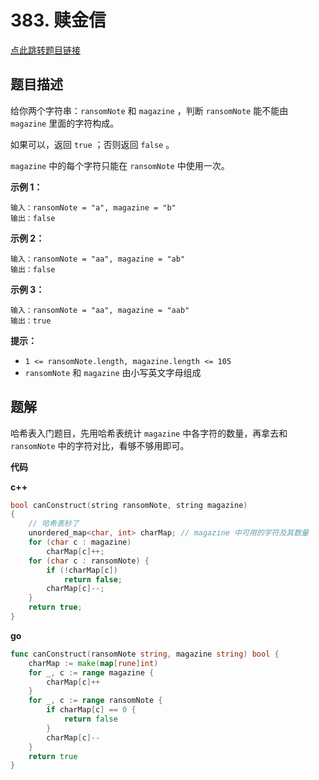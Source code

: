 # 383. 赎金信

[点此跳转题目链接](https://leetcode.cn/problems/ransom-note/)

## 题目描述

给你两个字符串：`ransomNote` 和 `magazine` ，判断 `ransomNote` 能不能由 `magazine` 里面的字符构成。

如果可以，返回 `true` ；否则返回 `false` 。

`magazine` 中的每个字符只能在 `ransomNote` 中使用一次。

 

**示例 1：**

```
输入：ransomNote = "a", magazine = "b"
输出：false
```

**示例 2：**

```
输入：ransomNote = "aa", magazine = "ab"
输出：false
```

**示例 3：**

```
输入：ransomNote = "aa", magazine = "aab"
输出：true
```

 

**提示：**

- `1 <= ransomNote.length, magazine.length <= 105`
- `ransomNote` 和 `magazine` 由小写英文字母组成



## 题解

哈希表入门题目，先用哈希表统计 `magazine` 中各字符的数量，再拿去和 `ransomNote` 中的字符对比，看够不够用即可。

**代码**

**c++**

```cpp
bool canConstruct(string ransomNote, string magazine)
{
    // 哈希表秒了
    unordered_map<char, int> charMap; // magazine 中可用的字符及其数量
    for (char c : magazine)
        charMap[c]++;
    for (char c : ransomNote) {
        if (!charMap[c])
            return false;
        charMap[c]--;
    }
    return true;
}
```

**go**

```go
func canConstruct(ransomNote string, magazine string) bool {
	charMap := make(map[rune]int)
	for _, c := range magazine {
		charMap[c]++
	}
	for _, c := range ransomNote {
		if charMap[c] == 0 {
			return false
		}
		charMap[c]--
	}
	return true
}
```

